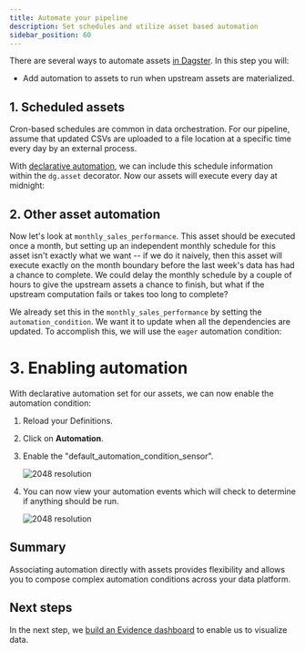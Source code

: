 ```yaml
---
title: Automate your pipeline
description: Set schedules and utilize asset based automation
sidebar_position: 60
---
```


There are several ways to automate assets [in Dagster](/guides/automate). In this step you will:

- Add automation to assets to run when upstream assets are materialized.

## 1. Scheduled assets

Cron-based schedules are common in data orchestration. For our pipeline, assume that updated CSVs are uploaded to a file location at a specific time every day by an external process.

With [declarative automation](/guides/automate/declarative-automation), we can include this schedule information within the `dg.asset` decorator. Now our assets will execute every day at midnight:

<CodeExample
  path="docs_snippets/docs_snippets/guides/tutorials/etl_tutorial/src/etl_tutorial/defs/assets.py"
  language="python"
  startAfter="start_ingest_assets_3"
  endBefore="end_ingest_assets_3"
  title="src/etl_tutorial/defs/assets.py"
/>

## 2. Other asset automation

Now let's look at `monthly_sales_performance`. This asset should be executed once a month, but setting up an independent monthly schedule for this asset isn't exactly what we want -- if we do it naively, then this asset will execute exactly on the month boundary before the last week's data has had a chance to complete. We could delay the monthly schedule by a couple of hours to give the upstream assets a chance to finish, but what if the upstream computation fails or takes too long to complete?

We already set this in the `monthly_sales_performance` by setting the `automation_condition`. We want it to update when all the dependencies are updated. To accomplish this, we will use the `eager` automation condition:

<CodeExample
  path="docs_snippets/docs_snippets/guides/tutorials/etl_tutorial/src/etl_tutorial/defs/assets.py"
  language="python"
  startAfter="start_monthly_sales_performance_asset_highlight"
  endBefore="end_monthly_sales_performance_asset_highlight"
  title="src/etl_tutorial/defs/assets.py"
/>

# 3. Enabling automation

With declarative automation set for our assets, we can now enable the automation condition:

1. Reload your Definitions.
2. Click on **Automation**.
3. Enable the "default_automation_condition_sensor".

   ![2048 resolution](/images/tutorial/etl-tutorial/enable-automation.png)

4. You can now view your automation events which will check to determine if anything should be run.

   ![2048 resolution](/images/tutorial/etl-tutorial/automation-status.png)

## Summary

Associating automation directly with assets provides flexibility and allows you to compose complex automation conditions across your data platform.  

## Next steps

In the next step, we [build an Evidence dashboard](/getting-started/visualize-data) to enable us to visualize data.
